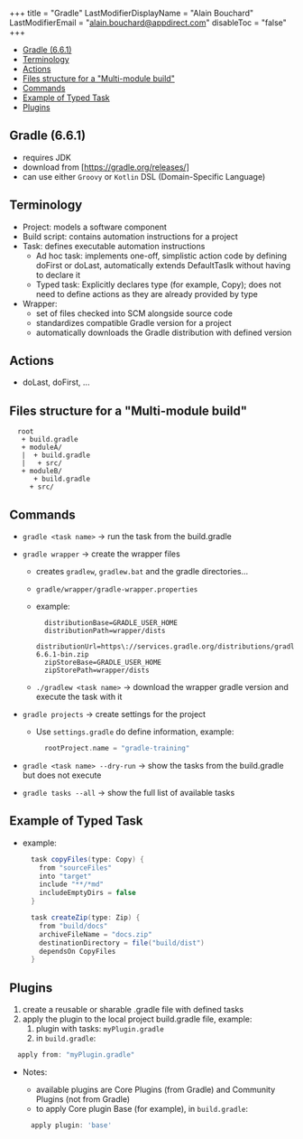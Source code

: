 +++
title = "Gradle"
LastModifierDisplayName = "Alain Bouchard"
LastModifierEmail = "alain.bouchard@appdirect.com"
disableToc = "false"
+++

- [Gradle (6.6.1)](#gradle-661)
- [Terminology](#terminology)
- [Actions](#actions)
- [Files structure for a "Multi-module build"](#files-structure-for-a-multi-module-build)
- [Commands](#commands)
- [Example of Typed Task](#example-of-typed-task)
- [Plugins](#plugins)

## Gradle (6.6.1)

- requires JDK
- download from [https://gradle.org/releases/]
- can use either `Groovy` or `Kotlin` DSL (Domain-Specific Language)

## Terminology

- Project: models a software component
- Build script: contains automation instructions for a project
- Task: defines executable automation instructions
  - Ad hoc task: implements one-off, simplistic action code by defining doFirst or doLast, automatically extends DefaultTaslk without having to declare it
  - Typed task: Explicitly declares type (for example, Copy); does not need to define actions as they are already provided by type
- Wrapper:
  - set of files checked into SCM alongside source code
  - standardizes compatible Gradle version for a project
  - automatically downloads the Gradle distribution with defined version

## Actions

- doLast, doFirst, ...

## Files structure for a "Multi-module build"

```text
  root
   + build.gradle
   + moduleA/
   |  + build.gradle
   |   + src/
   + moduleB/
      + build.gradle
     + src/
```

## Commands

- `gradle <task name>`  -> run the task from the build.gradle
- `gradle wrapper`      -> create the wrapper files
  - creates `gradlew`, `gradlew.bat` and the gradle directories...
  - `gradle/wrapper/gradle-wrapper.properties`
  - example:

    ```text
      distributionBase=GRADLE_USER_HOME
      distributionPath=wrapper/dists
      distributionUrl=https\://services.gradle.org/distributions/gradle-6.6.1-bin.zip
      zipStoreBase=GRADLE_USER_HOME
      zipStorePath=wrapper/dists
    ```

  - `./gradlew <task name>`       -> download the wrapper gradle version and execute the task with it
- `gradle projects`               -> create settings for the project
  - Use `settings.gradle` do define information, example:

    ```groovy
      rootProject.name = "gradle-training"
    ```

- `gradle <task name> --dry-run`  -> show the tasks from the build.gradle but does not execute
- `gradle tasks --all`            -> show the full list of available tasks

## Example of Typed Task

- example:

  ```groovy
    task copyFiles(type: Copy) {
      from "sourceFiles"
      into "target"
      include "**/*md"
      includeEmptyDirs = false
    }

    task createZip(type: Zip) {
      from "build/docs"
      archiveFileName = "docs.zip"
      destinationDirectory = file("build/dist")
      dependsOn CopyFiles
    }
  ```

## Plugins

1. create a reusable or sharable <plugin-name>.gradle file with defined tasks
1. apply the plugin to the local project build.gradle file, example:
    1. plugin with tasks: `myPlugin.gradle`
    1. in `build.gradle`:

  ```groovy
    apply from: "myPlugin.gradle"
  ```

- Notes:
  - available plugins are Core Plugins (from Gradle) and Community Plugins (not from Gradle)
  - to apply Core plugin Base (for example), in `build.gradle`:

  ```groovy
    apply plugin: 'base'
  ```
